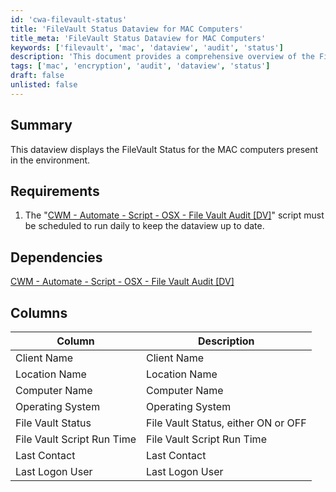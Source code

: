 ```yaml
---
id: 'cwa-filevault-status'
title: 'FileVault Status Dataview for MAC Computers'
title_meta: 'FileVault Status Dataview for MAC Computers'
keywords: ['filevault', 'mac', 'dataview', 'audit', 'status']
description: 'This document provides a comprehensive overview of the FileVault Status dataview for MAC computers, including requirements, dependencies, and detailed column descriptions to help monitor the encryption status of devices in your environment.'
tags: ['mac', 'encryption', 'audit', 'dataview', 'status']
draft: false
unlisted: false
---
```

## Summary

This dataview displays the FileVault Status for the MAC computers present in the environment.

## Requirements

1. The "[CWM - Automate - Script - OSX - File Vault Audit [DV]](https://proval.itglue.com/5078775/docs/10027994)" script must be scheduled to run daily to keep the dataview up to date.

## Dependencies

[CWM - Automate - Script - OSX - File Vault Audit [DV]](https://proval.itglue.com/5078775/docs/10027994)

## Columns

| Column                     | Description                                 |
|---------------------------|---------------------------------------------|
| Client Name               | Client Name                                 |
| Location Name             | Location Name                               |
| Computer Name             | Computer Name                               |
| Operating System          | Operating System                            |
| File Vault Status         | File Vault Status, either ON or OFF        |
| File Vault Script Run Time | File Vault Script Run Time                  |
| Last Contact              | Last Contact                                |
| Last Logon User          | Last Logon User                            |


